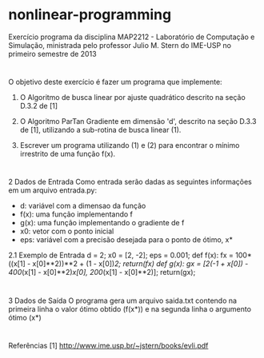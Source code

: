 # nonlinear-programming

Exercício programa da disciplina MAP2212 - Laboratório de Computação e Simulação, ministrada pelo professor Julio M. Stern do IME-USP no primeiro semestre de 2013

#
O objetivo deste exercício é fazer um programa que implemente:

1. O Algoritmo de busca linear por ajuste quadrático descrito na seção D.3.2 de [1]

2. O Algoritmo ParTan Gradiente em dimensão 'd', descrito na seção D.3.3 de [1], utilizando a sub-rotina de busca linear (1).

3. Escrever um programa utilizando (1) e (2) para encontrar o mínimo irrestrito de uma função f(x).

#
2 Dados de Entrada
Como entrada serão dadas as seguintes informações em um arquivo entrada.py:
- d: variável com a dimensao da função
- f(x): uma função implementando f
- g(x): uma função implementando o gradiente de f
- x0: vetor com o ponto inicial
- eps: variável com a precisão desejada para o ponto de ótimo, x*

2.1 Exemplo de Entrada
d = 2;
x0 = [2, -2];
eps = 0.001;
def f(x):
fx = 100*((x[1] - x[0]**2))**2 + (1 - x[0])**2;
return(fx)
def g(x):
gx = [2*(-1 + x[0]) - 400*(x[1] - x[0]**2)*x[0], 200*(x[1] - x[0]**2)];
return(gx);

#
3 Dados de Saída
O programa gera um arquivo saida.txt contendo na primeira linha o valor ótimo
obtido (f(x*)) e na segunda linha o argumento ótimo (x*)

#
Referências
[1] http://www.ime.usp.br/~jstern/books/evli.pdf

